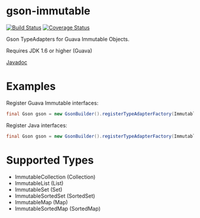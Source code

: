gson-immutable
==============

[![Build Status](https://travis-ci.org/dampcake/gson-immutable.svg?branch=master)](https://travis-ci.org/dampcake/gson-immutable)
[![Coverage Status](https://coveralls.io/repos/dampcake/gson-immutable/badge.svg?branch=master&service=github)](https://coveralls.io/github/dampcake/gson-immutable?branch=master)

Gson TypeAdapters for Guava Immutable Objects.

Requires JDK 1.6 or higher (Guava)

[Javadoc](http://dampcake.github.io/bencode/)

Examples
=======
Register Guava Immutable interfaces:

```java
final Gson gson = new GsonBuilder().registerTypeAdapterFactory(ImmutableAdapterFactory.forGuava()).create();
```

Register Java interfaces:

```java
final Gson gson = new GsonBuilder().registerTypeAdapterFactory(ImmutableAdapterFactory.forJava()).create();
```

Supported Types
============
* ImmutableCollection (Collection)
* ImmutableList (List)
* ImmutableSet (Set)
* ImmutableSortedSet (SortedSet)
* ImmutableMap (Map)
* ImmutableSortedMap (SortedMap) 